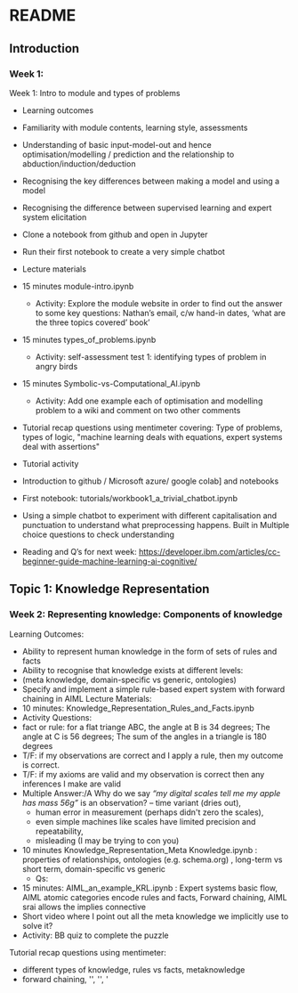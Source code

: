 # README

## Introduction
### Week 1:
Week 1: Intro to module and types of problems
- Learning outcomes
 - Familiarity with module contents, learning style, assessments
 - Understanding of basic input-model-out and hence optimisation/modelling / prediction
and the relationship to abduction/induction/deduction
 - Recognising the key differences between making a model and using a model
 - Recognising the difference between supervised learning and expert system elicitation
 - Clone a notebook from github and open in Jupyter
 - Run their first notebook to create a very simple chatbot
- Lecture materials
 - 15 minutes module-intro.ipynb
   - Activity: Explore the module website in order to find out the answer to some key questions: Nathan’s email, c/w hand-in dates, ‘what are the three topics covered’ book’
 - 15 minutes types_of_problems.ipynb
   - Activity: self-assessment test 1: identifying types of problem in angry birds
 - 15 minutes Symbolic-vs-Computational_AI.ipynb  
   - Activity: Add one example each of optimisation and modelling problem  to a wiki and comment on two other comments

- Tutorial recap  questions using mentimeter covering: Type of problems, types of logic, "machine learning deals with equations,  expert systems deal with assertions"
     
- Tutorial activity
 - Introduction to github / Microsoft azure/ google colab] and notebooks
 - First notebook:  tutorials/workbook1_a_trivial_chatbot.ipynb 
 - Using a simple chatbot to experiment with different capitalisation and punctuation to understand what preprocessing happens. Built in Multiple choice questions to check understanding
- Reading and Q’s for next week: https://developer.ibm.com/articles/cc-beginner-guide-machine-learning-ai-cognitive/


## Topic 1: Knowledge Representation
### Week 2: Representing knowledge: Components of knowledge
Learning Outcomes: 
 - Ability to represent human knowledge in the form of sets of rules and facts
 - Ability to recognise that knowledge exists at different levels: 
 - (meta knowledge, domain-specific vs generic, ontologies)
 - Specify and implement a simple rule-based expert system with forward chaining in AIML
Lecture Materials:
 - 10 minutes: Knowledge_Representation_Rules_and_Facts.ipynb
 - Activity Questions: 
  - fact or rule: for a flat triange ABC, the angle at B is 34 degrees; The angle at C is 56 degrees; The sum of the angles in a triangle is 180 degrees 
  - T/F: if my observations are correct and I apply a rule, then my outcome is correct.
  - T/F: if my axioms are valid and my observation is correct then any inferences I make are valid
  - Multiple Answer:/A Why do we say _“my digital scales tell me my apple has mass 56g”_ is an observation?
    – time variant (dries out),
    - human error in measurement (perhaps didn't zero the scales),
    - even simple machines like scales have limited precision and repeatability,  
    - misleading (I may be trying to con you)
 - 10 minutes Knowledge_Representation_Meta Knowledge.ipynb : properties of relationships, ontologies (e.g. schema.org) , long-term vs short term, domain-specific vs generic
   - Qs:
 - 15 minutes: AIML_an_example_KRL.ipynb : Expert systems basic flow, AIML atomic categories encode rules and facts, Forward chaining,  AIML srai allows the implies connective 
 - Short video where I point out all the meta knowledge we implicitly use to solve it?
 - Activity: BB quiz to complete the puzzle

Tutorial recap  questions using mentimeter:
 - different types of knowledge, rules vs facts, metaknowledge
 - forward chaining, '<category>', '<pattern>', '<template>', '<srai>'
Tutorial Activity: 
 - Identify some definitions of key concepts from the lectures
 - ../tutorials/workbook2-authoring-your-first-chatbot.ipynb
 - Notebook creating a chatbot to provide those definitons when asked.
 - using srai  to do forward chaining (Hi/Hello=>greeting,  but not wildcards yet)
Self-study: add more categories to revision bot

Stretch activity: identify facts about languages- different ways of asking questions

Reading : https://www.gamasutra.com/view/feature/3761/beyond_aiml_chatbots_102.php?print=1 , 
https://plato.stanford.edu/entries/science-theory-observation/
    
### Week 3: Representing knowledge: variables, generalisation
Learning outcomes:  
- recognition that deduction can be a multi-step process
- familiarity with the idea of variables that get bound to specific objects and quantifiers as ways of expressing knowledge  about groups of objects
- Illustrate that how you represent knowledge affects what you can represent
- Create more complex aiml model using wildcards, think etc as per AIMLv1
- Multistep dialogue for classifying fruit
Lecture materials: 
- 10 minutes: Knowledge_Representation_Syntax_and_Semantics.ipynb : Types of reasoning, closed-world vs open world, Syntax vs semantics , idea of a Knowledge Representation Langiage as a design choice.
- 10 minutes: Knowledge_Representation_Variables_and_Quantifiers.ipynb : Connectives, variables, quantifiers, Conflict resolution, FOL vs propositional logic, decideability
- 10 minutes:  AIML_variables_and_branching.ipynb
- 10 minutes:  AIML_context.ipynb : `<that>` and `<topic>`, AIML rule priorities

Tutorial recap  questions using mentimeter, covering: examples of short-term and generic vs domain specific knowledge, reminder about preprocessing (  ‘wasn’t -> ‘was not’ was dealt with by pre-processor but knowledge about module tutors could be in aiml file), questions on angry birds, `<star>`, `<that>`,`<topic>`, `<think>`, `<condition>`
    
Tutorial activities: tutorials/workbook3-using-variables-and-context-in-a-chatbot.ipynb
- identify different ways of asking question
- using wildcards/* to add them as a separate aiml file
-  jokebot for <that>
- Introduction to first coursework
 - Download Coursework/AIML_Coursework_marker.ipynb or .py, coursework-questions-and-responses.txt, 1cat.aiml
 - Make sure students can get them working


Self-study: update your revision bot with this week;s core concepts

### Week 4: Applications of knowledge based systems
Learning Outcomes
- understanding of the wider application of knowledge based systems,
- ability to describe the strengths and weaknesses of knowledge-based approaches and recognise when it would be appropriate to use them

Lectures: Modern-expert-Systems.ipynb
- 10 minutes: use of expert systems for goal-driven search (planning/optimisation)
 - Forward and backward chaining : example using trivial knowledge base(john-mary-thief-cheese)
 - Mycin as a classic example
 - Activity: question in middle: does john steal cheese? 
- 20 minutes: other semantic web, ontologies e.g. wordNet, but also Wikipedia, schema.org, OpenStreetMap etc.    ‘hidden’ expert systems e.g. in games IDEs (Unity Rule Tile) 
- 15 minutes: criticisms of expert systems and extensions (e.g. aIML v2), issues around provenance
- Activity:

Tutorial recap  questions using mentimeter covering: What can you induce from forward and backward chaining, Current ethical issues around provenance, fake news etc., Closed world: no “NOT” in AIML but default class
    
Tutorial activities:
- Activity 1:Continue notebook to work on first part of coursework
- Activity: Notebook to make calls out from aiml to google  etc. and to let them set predicates


Self-study: 
- update your revision bot with this week;s core concepts
- submit coursework
    
    
## Topic 2: Machine Learning
    
### Week 5
Learning Outcomes
- Identify and illustrate the legal and ethical issues around the use of machine learning
- Identify and illustrate the difference between unsupervised, reinforcement and supervised learning
- Formulate and apply simple unsupervised learning algorithms and illustrate their use.
    
Lectures: Machine_Learning_Introduction_and_Types.ipynb
- 15 minutes: types of ML
- Activity:
- 15 minutes: Unsupervised leaning with  k-Means example for Iris data
- Activity:
    TODO kmean coding example
- 15 minutes: Reinforcement Learning (popular video) simple code?

Tutorial recap  questions using mentimeter:
- Types of problem and algorithm from games, recommender systems
    
Tutorial activity
- Notebook using plotly libraries to create some visualisations for versions of the iris data then apply k-means from scikit-learn, and use this to illustrate considerations for distance-based models like the need for normalisation, effect of noisy/irrelevant features
 - Use the tutorial plan from 19/20 week 6 but might need a lot of help to make these interactive.  **Avoid seaborn?** just use pandas scatter_matrix() plots?
 - load iris data , set labels - blank for all of them
 - pplot scatter matrix: I'll have ot provide pyplot code to do that
 - run KMeans in 4D then repeat scatter_matrix with colouring   look into cluster matrix space
 - run KMEans in 2D and do colouring ( )
 - now normalise the data and rerun- do you get better clusters?
    

- Stretch activity: apply algorithms to the artificial fruit  dataset from week1  

Self-study: 
- Update your revision bot with this week;s core concepts
- Really nice explanation of Q-learning here: http://mnemstudio.org/path-finding-q-learning-tutorial.htm
    

### Week 6: Supervised Machine Learning 
Learning Outcomes
- Identify and illustrate the legal and ethical issues around the use of supervised machine learning
- Identify formulate and apply the basic processes of supervised machine learning
- Understand the role of data in estimating accuracy 
Lectures: Supervised_Machine_Learning.ipynb
- 15 minutes: basic model building process: train and test (Validation and model selection are in L2)
- Activity:
- 15 minutes:  types of model: instance-based (kNN) vs explicit (decision trees,rules) 
- Activity:
- 15 minutes: Exaxmple-  greedy rule induction as compared to expert system
- Activity:

Tutorial recap  questions using mentimeter:
- Train, test data. Examples of different results from 1-NN and 3-NN. Identify the first rule created …(old BB question) Classifier design and performance for multiclass problems
- discussion of ethical issues    
Tutorial activity
- Notebook applying sklearn k-NN to iris data,. Going through the process of train-test split,   data preprocessing/normalisation.
- Stretch activity: repeat for  MNIST 

Self-study: update your revision bot with this week;s core concepts



### Week 7: Artificial Neural Networks 1:Perceptrons 
Learning Outcomes
- Principles of biological and artificial neural networks
- Understand the perceptron update rule and the principles of the operations of MLPs
Lectures: ANN1_Perceptrons.ipynb
- Perceptrons as a way of learning  rules that aren’t axis-parallel
- Activity:
- Second half of perceptrons
Tutorial recap  questions using mentimeter: axis-parallel vs. oblique rules
Tutorial activity 
- (Nathan's) Notebook applying perceptron to logical functions and then fake data
- Description of coursework and discussion about what will be needed but in a way that makes it clear they can’t start yet e.g. framework(.py files) not released **could split into tasks e.g. design, tesat plan, spes**
Self-study: update your revision bot with this week's core concepts

### Week 8: Artificial Neural Networks 2: MultiLayer Perceptrons 
Learning Outcomes
- Principles of biological and artificial neural networks
- Understand the perceptron update rule and the principles of the operations of MLPs
Lectures:ANN2_MLP.ipynb
- 20 minutes: Multi Layer Perceptrons – architecture and principle of stochastic gradient descent examples: iris, MNIST
- Activity:
- 10 minutes: classification vs regression example applications: MNIST, lkeert scale??, 
- Activity:
- 15 minutes: problem formulation for multi-class problems one-vs-all vs softmax,
- Activity:
Tutorial recap  questions using mentimeter:
Tutorial activity
- Notebook applying MLP to iris data and then MNIST
- When completed auto-release notebook and framework for implementing greedy rule induction for iris data and coursework
- Stretch activity: notebook using and visualising  MLP for MNIST – tune topology

Self-study: 
- update your revision bot with this week;s core concepts
- deep learning resources from 2019-20 thatr do mnist with conv nets??
    
## Topic 3: Search
Week 9: Problem Solving as search
Learning Outcomes:
- Recognise and characterise Problem solving as search
- Formulate problems via representations of candidate solutions allowing the use of standard algorithms, search on a graph 
- Able to characterise properties of search algorithms
Lectures: recap of input-model-output then
- Problem solving as search through space of  representations of candidate solutions
- The process: constructive  vs perturbative (holistic) approaches (Illustrate via (reference to greedy rule induction and greedy TSP) but also forward chaining “when you’ve eliminated the probable but impossible …”)
- Activity:
- Properties of search algorithms (complete, efficient, optimal) wrt design tradeoffs (use scaleability of rulesets and TSP as an example)
- Activity:

Tutorial recap  questions using mentimeter:
- Properties of algorithms, Tradeoffs for different applications, contents of search space for different type of problem, recognising constructive and perturbative algorithms in other settings (e.g. satnav - progreessive refinement from initial waypoints - video would be nice)
Tutorial activity
- Hand-coding search algorithm for pacman?? Ideally with a gif unrolling a maze into a graph
- Stretch Activity: exhaustive search for code cracking
- Or …Greedy Rule Induction coursework

Self-study: update your revision bot with this week's core concepts

### Week 10: search algorithms for decision problems
Learning Outcomes
- Understand how different single-member search algorithms fit into common ‘generate-and-test’ framework
- Blind search for decision problems, formulation and algorithms 
Lectures: 
- 20minutes: Decision problems and appropriate algorithms– depth-first, breadth-first
- 20 minutes: Constraints,  move operators and neighbourhood structures
- 10 minutes: Implications wrt scaleability etc (password strength)
- Activity:

Tutorial recap  questions using mentimeter: Recognising algorithms from descriptions, identifying appropriate algorithms

Tutorial activity
- Notebook with framework, implementing algorithms to crack codes, then reapply for NQueens (one perturbative, one constructive, emphasize similarities)

Self-study: update your revision bot with this week;s core concepts

### Week 11: search algorithm guided by a ‘cost’ function  
Learning Outcomes
- Understand how different single-member search algorithms fit into common ‘generate-and-test’ framework
- Informed search algorithms
Lectures: recap then
- 15 minutes Quality functions: design choices,  landscape metaphor, 
- Activity:
- 15 minutes hill-climbing, A* but also mention best-first. Mention coursework and that SGD is a hill-climber
- Activity:
- 20 minutes: Recognising the problems of single member search: local optima, scaleability
Tutorial recap  questions using mentimeter:

Tutorial activity
- Implementing A* for a pathfinding application (e.g. a NPC controller in a game)
Self-study: update your revision bot with this week's core concepts

